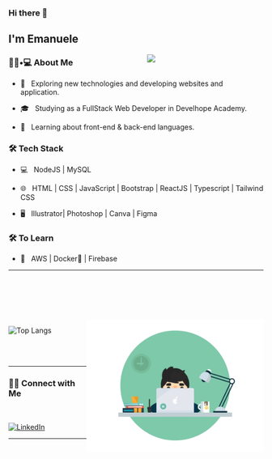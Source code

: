 ### Hi there 👋<h2> I'm Emanuele</h2>

<img align='right' src="https://media.giphy.com/media/M9gbBd9nbDrOTu1Mqx/giphy.gif" width="230">

<h3> 👨🏻•💻 About Me </h3>



- 🤔 &nbsp; Exploring new technologies and developing websites and application.

- 🎓 &nbsp; Studying as a FullStack Web Developer in Develhope Academy.
- 🌱 &nbsp; Learning about front-end & back-end languages.


<h3>🛠 Tech Stack</h3>


- 💻 &nbsp; NodeJS |  MySQL

- 🌐 &nbsp; HTML | CSS | JavaScript | Bootstrap | ReactJS | Typescript | Tailwind CSS


- 🖥 &nbsp; Illustrator| Photoshop | Canva | Figma



<h3>🛠 To Learn</h3>

- 🔧 &nbsp; AWS | Docker🐳 | Firebase 

<hr>



<br/><br/>

<br/>

<br/>

<img src="https://github.com/nirala69/nirala69/blob/master/70804f7e25b11f29db904f2fa7b4cd9d.gif" width="350" align='right'>

![Top Langs](https://github-readme-stats.vercel.app/api/top-langs/?username=Sirmanu94&show_icons=true)

<br><br>



<hr>



<h3> 🤝🏻 Connect with Me </h3>

<br>
<p align="center">


<a href="https://www.linkedin.com/in/emanuele-avitabile/)"><img alt="LinkedIn" src="https://img.shields.io/badge/LinkedIn-Emanuele%20Avitabile-blue?style=flat-square&logo=linkedin"></a>



</p>







<hr>

